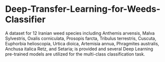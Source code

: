 # Deep-Transfer-Learning-for-Weeds-Classifier
A dataset for 12 Iranian weed species including Anthemis arvensis, Malva Sylvestris, Oxalis corniculata, Prosopis farcta, Tribulus terrestris, Cuscuta, Euphorbia helioscopia, Urtica dioica, Artemisia annua, Phragmites australis, Anchusa italica Retz, and Setaria; is provided and several Deep Learning pre-trained models are utilized for the multi-class classification task.  
